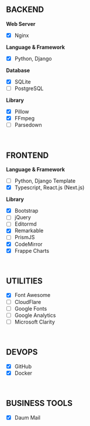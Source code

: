 ## BACKEND

**Web Server**
- [x] Nginx

**Language & Framework**
- [x] Python, Django

**Database**
- [x] SQLite
- [ ] PostgreSQL

**Library**
- [x] Pillow
- [x] FFmpeg
- [ ] Parsedown

<br>

## FRONTEND

**Language & Framework**
- [ ] Python, Django Template
- [x] Typescript, React.js (Next.js)

**Library**
- [x] Bootstrap
- [ ] jQuery
- [ ] Editormd
- [x] Remarkable
- [ ] PrismJS
- [X] CodeMirror
- [x] Frappe Charts

<br>

## UTILITIES

- [x] Font Awesome
- [ ] CloudFlare
- [ ] Google Fonts
- [ ] Google Analytics
- [ ] Microsoft Clarity

<br>

## DEVOPS

- [x] GitHub
- [x] Docker

<br>

## BUSINESS TOOLS

- [x] Daum Mail
